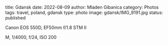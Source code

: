 title: Gdansk
date: 2022-08-09
author: Mladen Gibanica
category: Photos
tags: travel, poland, gdansk
type: photo
image: gdansk/IMG_9191.jpg
status: published

Canon EOS 550D, EF50mm f/1.8 STM II

M, 1/4000, f/24, ISO 200
